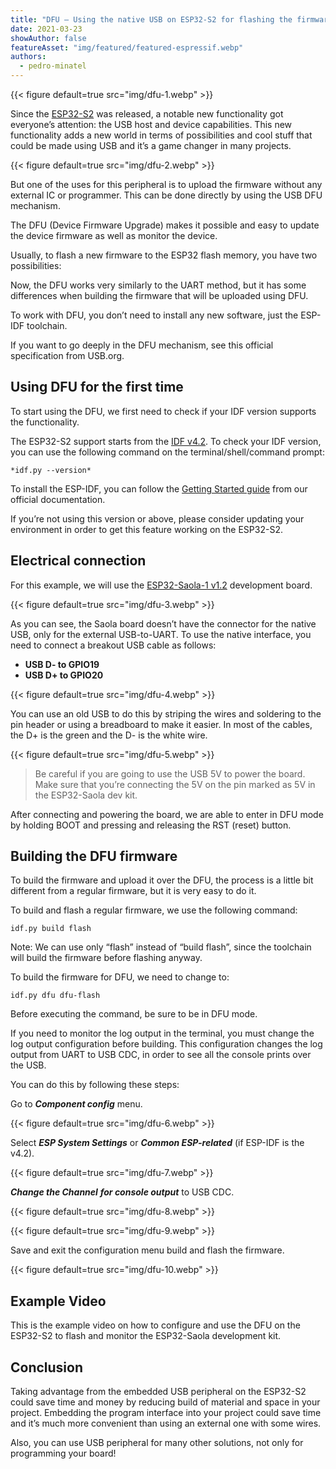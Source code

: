 ```yaml
---
title: "DFU — Using the native USB on ESP32-S2 for flashing the firmware"
date: 2021-03-23
showAuthor: false
featureAsset: "img/featured/featured-espressif.webp"
authors:
  - pedro-minatel
---
```

{{< figure
    default=true
    src="img/dfu-1.webp"
    >}}

Since the [ESP32-S2](https://www.espressif.com/sites/default/files/documentation/esp32-s2_datasheet_en.pdf) was released, a notable new functionality got everyone’s attention: the USB host and device capabilities. This new functionality adds a new world in terms of possibilities and cool stuff that could be made using USB and it’s a game changer in many projects.

{{< figure
    default=true
    src="img/dfu-2.webp"
    >}}

But one of the uses for this peripheral is to upload the firmware without any external IC or programmer. This can be done directly by using the USB DFU mechanism.

The DFU (Device Firmware Upgrade) makes it possible and easy to update the device firmware as well as monitor the device.

Usually, to flash a new firmware to the ESP32 flash memory, you have two possibilities:

Now, the DFU works very similarly to the UART method, but it has some differences when building the firmware that will be uploaded using DFU.

To work with DFU, you don’t need to install any new software, just the ESP-IDF toolchain.

If you want to go deeply in the DFU mechanism, see this official specification from USB.org.

## Using DFU for the first time

To start using the DFU, we first need to check if your IDF version supports the functionality.

The ESP32-S2 support starts from the [IDF v4.2](https://docs.espressif.com/projects/esp-idf/en/release-v4.2/esp32s2/api-guides/dfu.html). To check your IDF version, you can use the following command on the terminal/shell/command prompt:

```
*idf.py --version*
```

To install the ESP-IDF, you can follow the [Getting Started guide](https://docs.espressif.com/projects/esp-idf/en/latest/esp32s2/get-started/) from our official documentation.

If you’re not using this version or above, please consider updating your environment in order to get this feature working on the ESP32-S2.

## Electrical connection

For this example, we will use the [ESP32-Saola-1 v1.2](https://docs.espressif.com/projects/esp-idf/en/latest/esp32s2/hw-reference/esp32s2/user-guide-saola-1-v1.2.html) development board.

{{< figure
    default=true
    src="img/dfu-3.webp"
    >}}

As you can see, the Saola board doesn’t have the connector for the native USB, only for the external USB-to-UART. To use the native interface, you need to connect a breakout USB cable as follows:

- __USB D- to GPIO19__ 
- __USB D+ to GPIO20__ 

{{< figure
    default=true
    src="img/dfu-4.webp"
    >}}

You can use an old USB to do this by striping the wires and soldering to the pin header or using a breadboard to make it easier. In most of the cables, the D+ is the green and the D- is the white wire.

{{< figure
    default=true
    src="img/dfu-5.webp"
    >}}

> Be careful if you are going to use the USB 5V to power the board. Make sure that you’re connecting the 5V on the pin marked as 5V in the ESP32-Saola dev kit.

After connecting and powering the board, we are able to enter in DFU mode by holding BOOT and pressing and releasing the RST (reset) button.

## Building the DFU firmware

To build the firmware and upload it over the DFU, the process is a little bit different from a regular firmware, but it is very easy to do it.

To build and flash a regular firmware, we use the following command:

```
idf.py build flash
```

Note: We can use only “flash” instead of “build flash”, since the toolchain will build the firmware before flashing anyway.

To build the firmware for DFU, we need to change to:

```
idf.py dfu dfu-flash
```

Before executing the command, be sure to be in DFU mode.

If you need to monitor the log output in the terminal, you must change the log output configuration before building. This configuration changes the log output from UART to USB CDC, in order to see all the console prints over the USB.

You can do this by following these steps:

Go to __*Component config*__  menu.

{{< figure
    default=true
    src="img/dfu-6.webp"
    >}}

Select __*ESP System Settings*__  or __*Common ESP-related*__  (if ESP-IDF is the v4.2).

{{< figure
    default=true
    src="img/dfu-7.webp"
    >}}

__*Change the Channel*__  __*for console output*__  to USB CDC.

{{< figure
    default=true
    src="img/dfu-8.webp"
    >}}

{{< figure
    default=true
    src="img/dfu-9.webp"
    >}}

Save and exit the configuration menu build and flash the firmware.

{{< figure
    default=true
    src="img/dfu-10.webp"
    >}}

## Example Video

This is the example video on how to configure and use the DFU on the ESP32-S2 to flash and monitor the ESP32-Saola development kit.

## Conclusion

Taking advantage from the embedded USB peripheral on the ESP32-S2 could save time and money by reducing build of material and space in your project. Embedding the program interface into your project could save time and it’s much more convenient than using an external one with some wires.

Also, you can use USB peripheral for many other solutions, not only for programming your board!
